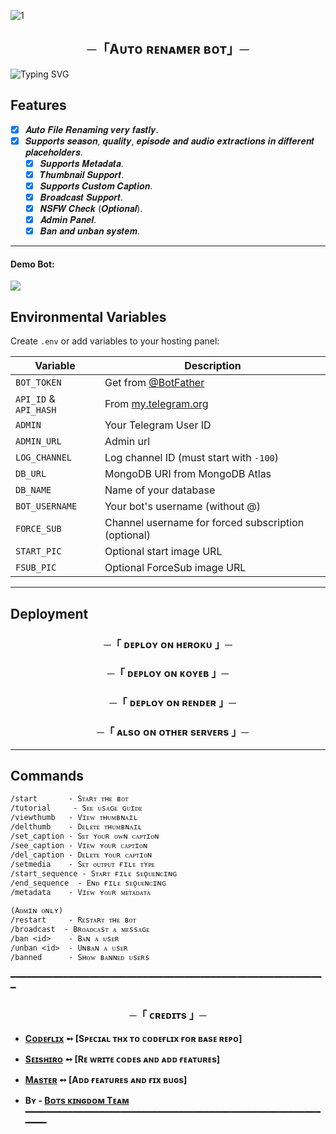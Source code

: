 ![1](https://iili.io/F1uWoQf.md.jpg)

<h2 align="center">
  ─「Aᴜᴛᴏ ʀᴇɴᴀᴍᴇʀ ʙᴏᴛ」─
</h2>


![Typing SVG](https://readme-typing-svg.herokuapp.com/?lines=Tʜɪs+ɪs+ᴀ+ᴀᴜᴛᴏ+ʀᴇɴᴀᴍᴇʀ+ʙᴏᴛ!+ᴡɪᴛʜ;ᴀᴅᴠᴀɴᴄᴇ+ғᴇᴀᴛᴜʀᴇs;ᴄʀᴇᴀᴛᴇᴅ+ʙʏ+Bᴏᴛs+ᴋɪɴɢᴅᴏᴍ+Tᴇᴀᴍ!+[ʀᴏʜɪᴛ])</p>
</p>

## Features

- [x] 𝑨𝒖𝒕𝒐 𝑭𝒊𝒍𝒆 𝑹𝒆𝒏𝒂𝒎𝒊𝒏𝒈 𝒗𝒆𝒓𝒚 𝒇𝒂𝒔𝒕𝒍𝒚.
- [x] 𝑺𝒖𝒑𝒑𝒐𝒓𝒕𝒔 𝒔𝒆𝒂𝒔𝒐𝒏, 𝒒𝒖𝒂𝒍𝒊𝒕𝒚, 𝒆𝒑𝒊𝒔𝒐𝒅𝒆 𝒂𝒏𝒅 𝒂𝒖𝒅𝒊𝒐 𝒆𝒙𝒕𝒓𝒂𝒄𝒕𝒊𝒐𝒏𝒔 𝒊𝒏 𝒅𝒊𝒇𝒇𝒆𝒓𝒆𝒏𝒕 𝒑𝒍𝒂𝒄𝒆𝒉𝒐𝒍𝒅𝒆𝒓𝒔.
  - [x] 𝑺𝒖𝒑𝒑𝒐𝒓𝒕𝒔 𝑴𝒆𝒕𝒂𝒅𝒂𝒕𝒂.
  - [x] 𝑻𝒉𝒖𝒎𝒃𝒏𝒂𝒊𝒍 𝑺𝒖𝒑𝒑𝒐𝒓𝒕.
  - [x] 𝑺𝒖𝒑𝒑𝒐𝒓𝒕𝒔 𝑪𝒖𝒔𝒕𝒐𝒎 𝑪𝒂𝒑𝒕𝒊𝒐𝒏.
  - [x] 𝑩𝒓𝒐𝒂𝒅𝒄𝒂𝒔𝒕 𝑺𝒖𝒑𝒑𝒐𝒓𝒕.
  - [x] 𝑵𝑺𝑭𝑾 𝑪𝒉𝒆𝒄𝒌 (𝑶𝒑𝒕𝒊𝒐𝒏𝒂𝒍).
  - [x] 𝑨𝒅𝒎𝒊𝒏 𝑷𝒂𝒏𝒆𝒍.
  - [x] 𝑩𝒂𝒏 𝒂𝒏𝒅 𝒖𝒏𝒃𝒂𝒏 𝒔𝒚𝒔𝒕𝒆𝒎.

---
#### Demo Bot:  
<a href="http://t.me/BK_RENAMER_bot"><img src="https://img.shields.io/badge/Demo-Telegram%20Bot-blue.svg?logo=telegram"></a>


##  Environmental Variables 

Create `.env` or add variables to your hosting panel:

| Variable              | Description                                         |
| --------------------- | --------------------------------------------------- |
| `BOT_TOKEN`           | Get from [@BotFather](https://t.me/BotFather)       |
| `API_ID` & `API_HASH` | From [my.telegram.org](https://my.telegram.org)     |
| `ADMIN`               | Your Telegram User ID                               |
| `ADMIN_URL`           | Admin url            |
| `LOG_CHANNEL`         | Log channel ID (must start with `-100`)             |
| `DB_URL`              | MongoDB URI from MongoDB Atlas                      |
| `DB_NAME`             | Name of your database                               |
| `BOT_USERNAME`        | Your bot's username (without @)                     |
| `FORCE_SUB`           | Channel username for forced subscription (optional) |
| `START_PIC`           | Optional start image URL                            |
| `FSUB_PIC`            | Optional ForceSub image URL                         |

---

##  Deployment

<h3 align="center">
    ─「 ᴅᴇᴩʟᴏʏ ᴏɴ ʜᴇʀᴏᴋᴜ 」─
</h3>

<h3 align="center">
    ─「 ᴅᴇᴘʟᴏʏ ᴏɴ ᴋᴏʏᴇʙ 」─
</h3>

<h3 align="center">
    ─「 ᴅᴇᴩʟᴏʏ ᴏɴ  ʀᴇɴᴅᴇʀ 」─
</h3>

<h3 align="center">
    ─「 ᴀʟsᴏ ᴏɴ ᴏᴛʜᴇʀ sᴇʀᴠᴇʀs 」─
</h3>

---

## Commands

```
/start       - Sᴛᴀʀᴛ ᴛʜᴇ ʙᴏᴛ
/tutorial     - Sᴇᴇ ᴜsᴀɢᴇ ɢᴜɪᴅᴇ
/viewthumb   - Vɪᴇᴡ ᴛʜᴜᴍʙɴᴀɪʟ
/delthumb    - Dᴇʟᴇᴛᴇ ᴛʜᴜᴍʙɴᴀɪʟ
/set_caption - Sᴇᴛ ʏᴏᴜʀ ᴏᴡɴ ᴄᴀᴘᴛɪᴏɴ
/see_caption - Vɪᴇᴡ ʏᴏᴜʀ ᴄᴀᴘᴛɪᴏɴ
/del_caption - Dᴇʟᴇᴛᴇ ʏᴏᴜʀ ᴄᴀᴘᴛɪᴏɴ
/setmedia    - Sᴇᴛ ᴏᴜᴛᴘᴜᴛ ғɪʟᴇ ᴛʏᴘᴇ
/start_sequence - Sᴛᴀʀᴛ ғɪʟᴇ sᴇǫᴜᴇɴᴄɪɴɢ
/end_sequence  - Eɴᴅ ғɪʟᴇ sᴇǫᴜᴇɴᴄɪɴɢ
/metadata    - Vɪᴇᴡ ʏᴏᴜʀ ᴍᴇᴛᴀᴅᴀᴛᴀ

(Aᴅᴍɪɴ ᴏɴʟʏ)
/restart     - Rᴇsᴛᴀʀᴛ ᴛʜᴇ ʙᴏᴛ
/broadcast  - Bʀᴏᴀᴅᴄᴀsᴛ ᴀ ᴍᴇssᴀɢᴇ
/ban <id>    - Bᴀɴ ᴀ ᴜsᴇʀ
/unban <id>  - Uɴʙᴀɴ ᴀ ᴜsᴇʀ
/banned      - Sʜᴏᴡ ʙᴀɴɴᴇᴅ ᴜsᴇʀs
```


━━━━━━━━━━━━━━━━━━━━━━━━━━━━━━━━━━━━━━━━━━━━━━━━━━━━━━━━━━━━

<h3 align="center">
    ─「 ᴄʀᴇᴅɪᴛs 」─
</h3>

- <b>[Cᴏᴅᴇғʟɪx](https://t.me/CodeFlix_Bots) ➻ [Sᴘᴇᴄɪᴀʟ ᴛʜx ᴛᴏ ᴄᴏᴅᴇғʟɪx ғᴏʀ ʙᴀsᴇ ʀᴇᴘᴏ]</b>
- <b>[Sᴇɪsʜɪʀᴏ](https://github.com/•_•)  ➻  [Rᴇ ᴡʀɪᴛᴇ ᴄᴏᴅᴇs ᴀɴᴅ ᴀᴅᴅ ғᴇᴀᴛᴜʀᴇs] </b>
- <b>[Mᴀsᴛᴇʀ](https://github.com/•_•)  ➻  [Aᴅᴅ ғᴇᴀᴛᴜʀᴇs ᴀɴᴅ ғɪx ʙᴜɢs] </b>

 
- <b>Bʏ - [Bᴏᴛs ᴋɪɴɢᴅᴏᴍ Tᴇᴀᴍ](https://t.me/botskingdom) </b>
━━━━━━━━━━━━━━━━━━━━━━━━━━━━━━━━━━━━━━━━━━━━━━━━━━━━━━━━━━━━

